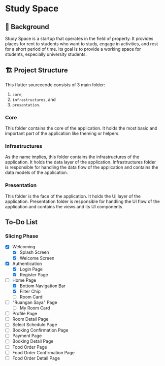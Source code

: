 # Study Space

## 📕 Background
Study Space is a startup that operates in the field of property. It provides places for rent to students who want to study, engage in activities, and rest for a short period of time. Its goal is to provide a working space for students, especially university students.

## 🏗️ Project Structure

This flutter sourcecode consists of 3 main folder:
1. `core`,
2. `infrastructures`, and
3. `presentation`.

### Core
This folder contains the core of the application. It holds the most basic and important part of the application like theming or helpers.

### Infrastructures
As the name implies, this folder contains the infrastructures of the application. It holds the data layer of the application. Infrastructures folder is responsible for handling the data flow of the application and contains the data models of the application.

### Presentation
This folder is the face of the application. It holds the UI layer of the application. Presentation folder is responsible for handling the UI flow of the application and contains the views and its UI components.

## To-Do List

### Slicing Phase
- [x] Welcoming
  - [x] Splash Screen
  - [x] Welcome Screen
- [x] Authentication
  - [x] Login Page
  - [x] Register Page
- [ ] Home Page
  - [x] Bottom Navigation Bar
  - [x] Filter Chip
  - [ ] Room Card
- [ ] "Ruangan Saya" Page
  - [ ] My Room Card
- [ ] Profile Page
- [ ] Room Detail Page
- [ ] Select Schedule Page
- [ ] Booking Confirmation Page
- [ ] Payment Page
- [ ] Booking Detail Page
- [ ] Food Order Page
- [ ] Food Order Confirmation Page
- [ ] Food Order Detail Page